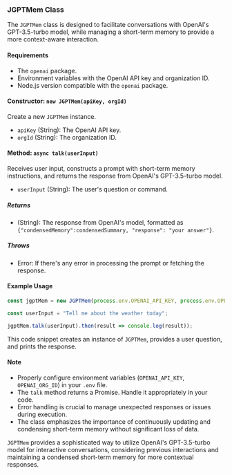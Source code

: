 ### JGPTMem Class

The `JGPTMem` class is designed to facilitate conversations with OpenAI's GPT-3.5-turbo model, while managing a short-term memory to provide a more context-aware interaction.

#### Requirements

- The `openai` package.
- Environment variables with the OpenAI API key and organization ID.
- Node.js version compatible with the `openai` package.

#### Constructor: `new JGPTMem(apiKey, orgId)`

Create a new `JGPTMem` instance.

- `apiKey` (String): The OpenAI API key.
- `orgId` (String): The organization ID.

#### Method: `async talk(userInput)`

Receives user input, constructs a prompt with short-term memory instructions, and returns the response from OpenAI's GPT-3.5-turbo model.

- `userInput` (String): The user's question or command.

##### Returns

- (String): The response from OpenAI's model, formatted as `{"condensedMemory":condensedSummary, "response": "your answer"}`.

##### Throws

- Error: If there's any error in processing the prompt or fetching the response.

#### Example Usage

```javascript
const jgptMem = new JGPTMem(process.env.OPENAI_API_KEY, process.env.OPENAI_ORG_ID);

const userInput = "Tell me about the weather today";

jgptMem.talk(userInput).then(result => console.log(result));
```

This code snippet creates an instance of `JGPTMem`, provides a user question, and prints the response.

#### Note

- Properly configure environment variables (`OPENAI_API_KEY`, `OPENAI_ORG_ID`) in your `.env` file.
- The `talk` method returns a Promise. Handle it appropriately in your code.
- Error handling is crucial to manage unexpected responses or issues during execution.
- The class emphasizes the importance of continuously updating and condensing short-term memory without significant loss of data.

`JGPTMem` provides a sophisticated way to utilize OpenAI's GPT-3.5-turbo model for interactive conversations, considering previous interactions and maintaining a condensed short-term memory for more contextual responses.